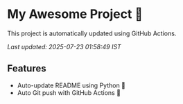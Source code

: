# My Awesome Project 🚀

This project is automatically updated using GitHub Actions.

_Last updated: 2025-07-23 01:58:49 IST_

## Features
- Auto-update README using Python 🐍
- Auto Git push with GitHub Actions 🤖
